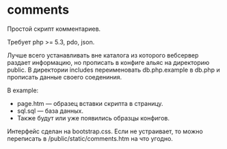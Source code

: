 comments
========

Простой скрипт комментариев. 

Требует php >= 5.3, pdo, json. 

Лучше всего устанавливать вне каталога из которого вебсервер раздает информацию, но прописать в конфиге альяс на директорию public. В директории includes переименовать db.php.example в db.php и прописать данные своего соедениния.

В example:
*  page.htm — образец вставки скрипта в страницу.
*  sql.sql — база данных.
*  Также будут или уже появились образцы конфигов.
  
Интерфейс сделан на bootstrap.css. Если не устраивает, то можно переписать в /public/static/comments.htm на что угодно.
